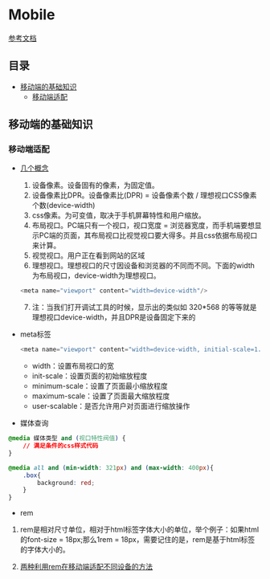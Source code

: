 # Mobile

[参考文档]()

## 目录
- [移动端的基础知识](#移动端的基础知识)
	- [移动端适配](#移动端适配)


## 移动端的基础知识

### 移动端适配

* [几个概念](http://mp.weixin.qq.com/s?__biz=MzAxODE2MjM1MA==&mid=2651553236&idx=1&sn=45e4c1787c80b1479dd037381246c54c&chksm=8025aa15b7522303c8fa368e65f246dd399c0ac13570bec8b54c542182f41cdbb9931d80dfbd&scene=21#wechat_redirect)
	1. 设备像素。设备固有的像素，为固定值。
	2. 设备像素比DPR。设备像素比(DPR) = 设备像素个数 / 理想视口CSS像素个数(device-width)
	3. css像素。为可变值，取决于手机屏幕特性和用户缩放。
	4. 布局视口。PC端只有一个视口，视口宽度 = 浏览器宽度，而手机端要想显示PC端的页面，其布局视口比视觉视口要大得多。并且css依据布局视口来计算。
	5. 视觉视口。用户正在看到网站的区域
	6. 理想视口。理想视口的尺寸因设备和浏览器的不同而不同。下面的width为布局视口，device-width为理想视口。
	```javascript
	<meta name="viewport" content="width=device-width"/>
	```
	7. 注：当我们打开调试工具的时候，显示出的类似如 320*568 的等等就是理想视口device-width，并且DPR是设备固定下来的

* meta标签

	```javascript
	<meta name="viewport" content="width=device-width, initial-scale=1.0, maximum-scale=1.0, user-scalable=no"/>
	```
	* width：设置布局视口的宽
	* init-scale：设置页面的初始缩放程度
	* minimum-scale：设置了页面最小缩放程度
	* maximum-scale：设置了页面最大缩放程度
	* user-scalable：是否允许用户对页面进行缩放操作

* 媒体查询

```css
@media 媒体类型 and (视口特性阀值) {
	// 满足条件的css样式代码
}
```

```css
@media all and (min-width: 321px) and (max-width: 400px){
    .box{
        background: red;
    }
}
```

* rem
1. rem是相对尺寸单位，相对于html标签字体大小的单位，举个例子：如果html的font-size = 18px;那么1rem = 18px，需要记住的是，rem是基于html标签的字体大小的。

2. [两种利用rem在移动端适配不同设备的方法](http://hcysun.me/2015/10/19/%E4%B8%80%E7%AF%87%E7%9C%9F%E6%AD%A3%E6%95%99%E4%BC%9A%E4%BD%A0%E5%BC%80%E5%8F%91%E7%A7%BB%E5%8A%A8%E7%AB%AF%E9%A1%B5%E9%9D%A2%E7%9A%84%E6%96%87%E7%AB%A0-%E4%BA%8C/)